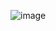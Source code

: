 ![image](https://user-images.githubusercontent.com/78131705/188561060-18d4fdf8-b60e-4847-ad77-3671c71727cf.png)

